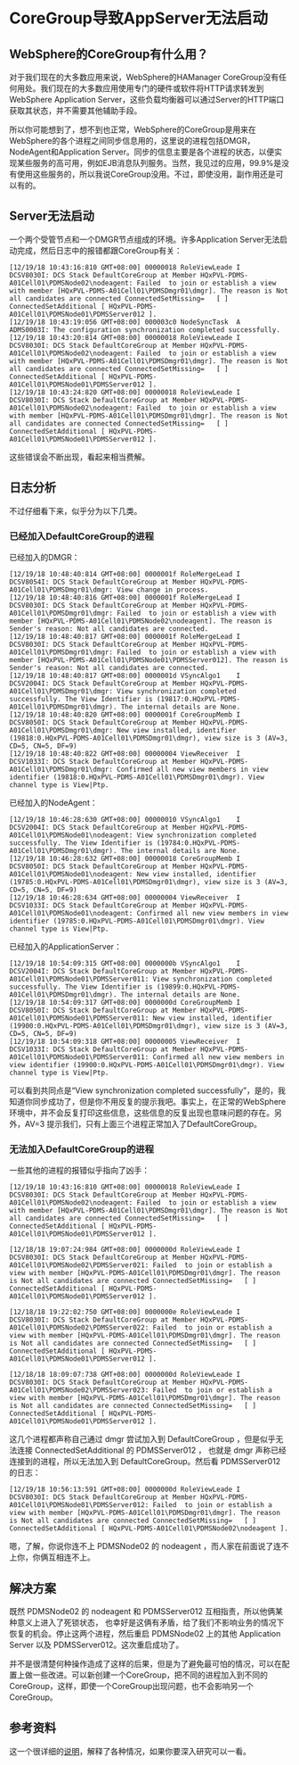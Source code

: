 # CoreGroup导致AppServer无法启动

## WebSphere的CoreGroup有什么用？

对于我们现在的大多数应用来说，WebSphere的HAManager CoreGroup没有任何用处。我们现在的大多数应用使用专门的硬件或软件将HTTP请求转发到WebSphere Application Server，这些负载均衡器可以通过Server的HTTP端口获取其状态，并不需要其他辅助手段。

所以你可能想到了，想不到也正常，WebSphere的CoreGroup是用来在WebSphere的各个进程之间同步信息用的，这里说的进程包括DMGR，NodeAgent和Application Server。同步的信息主要是各个进程的状态，以便实现某些服务的高可用，例如EJB消息队列服务。当然，我见过的应用，99.9%是没有使用这些服务的，所以我说CoreGroup没用。不过，即使没用，副作用还是可以有的。

## Server无法启动

一个两个受管节点和一个DMGR节点组成的环境。许多Application Server无法启动完成，然后日志中的报错都跟CoreGroup有关：


```
[12/19/18 10:43:16:810 GMT+08:00] 00000018 RoleViewLeade I   DCSV8030I: DCS Stack DefaultCoreGroup at Member HQxPVL-PDMS-A01Cell01\PDMSNode02\nodeagent: Failed  to join or establish a view with member [HQxPVL-PDMS-A01Cell01\PDMSDmgr01\dmgr]. The reason is Not all candidates are connected ConnectedSetMissing=   [ ] ConnectedSetAdditional [ HQxPVL-PDMS-A01Cell01\PDMSNode01\PDMSServer012 ].
[12/19/18 10:43:19:056 GMT+08:00] 000003c0 NodeSyncTask  A   ADMS0003I: The configuration synchronization completed successfully.
[12/19/18 10:43:20:814 GMT+08:00] 00000018 RoleViewLeade I   DCSV8030I: DCS Stack DefaultCoreGroup at Member HQxPVL-PDMS-A01Cell01\PDMSNode02\nodeagent: Failed  to join or establish a view with member [HQxPVL-PDMS-A01Cell01\PDMSDmgr01\dmgr]. The reason is Not all candidates are connected ConnectedSetMissing=   [ ] ConnectedSetAdditional [ HQxPVL-PDMS-A01Cell01\PDMSNode01\PDMSServer012 ].
[12/19/18 10:43:24:820 GMT+08:00] 00000018 RoleViewLeade I   DCSV8030I: DCS Stack DefaultCoreGroup at Member HQxPVL-PDMS-A01Cell01\PDMSNode02\nodeagent: Failed  to join or establish a view with member [HQxPVL-PDMS-A01Cell01\PDMSDmgr01\dmgr]. The reason is Not all candidates are connected ConnectedSetMissing=   [ ] ConnectedSetAdditional [ HQxPVL-PDMS-A01Cell01\PDMSNode01\PDMSServer012 ].
```

这些错误会不断出现，看起来相当费解。

## 日志分析

不过仔细看下来，似乎分为以下几类。

### 已经加入DefaultCoreGroup的进程


已经加入的DMGR：

```
[12/19/18 10:48:40:814 GMT+08:00] 0000001f RoleMergeLead I   DCSV8054I: DCS Stack DefaultCoreGroup at Member HQxPVL-PDMS-A01Cell01\PDMSDmgr01\dmgr: View change in process. 
[12/19/18 10:48:40:816 GMT+08:00] 0000001f RoleMergeLead I   DCSV8030I: DCS Stack DefaultCoreGroup at Member HQxPVL-PDMS-A01Cell01\PDMSDmgr01\dmgr: Failed  to join or establish a view with member [HQxPVL-PDMS-A01Cell01\PDMSNode02\nodeagent]. The reason is Sender's reason: Not all candidates are connected. 
[12/19/18 10:48:40:817 GMT+08:00] 0000001f RoleMergeLead I   DCSV8030I: DCS Stack DefaultCoreGroup at Member HQxPVL-PDMS-A01Cell01\PDMSDmgr01\dmgr: Failed  to join or establish a view with member [HQxPVL-PDMS-A01Cell01\PDMSNode01\PDMSServer012]. The reason is Sender's reason: Not all candidates are connected. 
[12/19/18 10:48:40:817 GMT+08:00] 0000001d VSyncAlgo1    I   DCSV2004I: DCS Stack DefaultCoreGroup at Member HQxPVL-PDMS-A01Cell01\PDMSDmgr01\dmgr: View synchronization completed successfully. The View Identifier is (19817:0.HQxPVL-PDMS-A01Cell01\PDMSDmgr01\dmgr). The internal details are None.
[12/19/18 10:48:40:820 GMT+08:00] 0000001f CoreGroupMemb I   DCSV8050I: DCS Stack DefaultCoreGroup at Member HQxPVL-PDMS-A01Cell01\PDMSDmgr01\dmgr: New view installed, identifier (19818:0.HQxPVL-PDMS-A01Cell01\PDMSDmgr01\dmgr), view size is 3 (AV=3, CD=5, CN=5, DF=9)
[12/19/18 10:48:40:822 GMT+08:00] 00000004 ViewReceiver  I   DCSV1033I: DCS Stack DefaultCoreGroup at Member HQxPVL-PDMS-A01Cell01\PDMSDmgr01\dmgr: Confirmed all new view members in view identifier (19818:0.HQxPVL-PDMS-A01Cell01\PDMSDmgr01\dmgr). View channel type is View|Ptp.
```

已经加入的NodeAgent：

```
[12/19/18 10:46:28:630 GMT+08:00] 00000010 VSyncAlgo1    I   DCSV2004I: DCS Stack DefaultCoreGroup at Member HQxPVL-PDMS-A01Cell01\PDMSNode01\nodeagent: View synchronization completed successfully. The View Identifier is (19784:0.HQxPVL-PDMS-A01Cell01\PDMSDmgr01\dmgr). The internal details are None.
[12/19/18 10:46:28:632 GMT+08:00] 00000018 CoreGroupMemb I   DCSV8050I: DCS Stack DefaultCoreGroup at Member HQxPVL-PDMS-A01Cell01\PDMSNode01\nodeagent: New view installed, identifier (19785:0.HQxPVL-PDMS-A01Cell01\PDMSDmgr01\dmgr), view size is 3 (AV=3, CD=5, CN=5, DF=9)
[12/19/18 10:46:28:634 GMT+08:00] 00000004 ViewReceiver  I   DCSV1033I: DCS Stack DefaultCoreGroup at Member HQxPVL-PDMS-A01Cell01\PDMSNode01\nodeagent: Confirmed all new view members in view identifier (19785:0.HQxPVL-PDMS-A01Cell01\PDMSDmgr01\dmgr). View channel type is View|Ptp.
```

已经加入的ApplicationServer：

```
[12/19/18 10:54:09:315 GMT+08:00] 0000000b VSyncAlgo1    I   DCSV2004I: DCS Stack DefaultCoreGroup at Member HQxPVL-PDMS-A01Cell01\PDMSNode01\PDMSServer011: View synchronization completed successfully. The View Identifier is (19899:0.HQxPVL-PDMS-A01Cell01\PDMSDmgr01\dmgr). The internal details are None.
[12/19/18 10:54:09:317 GMT+08:00] 0000000d CoreGroupMemb I   DCSV8050I: DCS Stack DefaultCoreGroup at Member HQxPVL-PDMS-A01Cell01\PDMSNode01\PDMSServer011: New view installed, identifier (19900:0.HQxPVL-PDMS-A01Cell01\PDMSDmgr01\dmgr), view size is 3 (AV=3, CD=5, CN=5, DF=9)
[12/19/18 10:54:09:318 GMT+08:00] 00000005 ViewReceiver  I   DCSV1033I: DCS Stack DefaultCoreGroup at Member HQxPVL-PDMS-A01Cell01\PDMSNode01\PDMSServer011: Confirmed all new view members in view identifier (19900:0.HQxPVL-PDMS-A01Cell01\PDMSDmgr01\dmgr). View channel type is View|Ptp.
```

可以看到共同点是“View synchronization completed successfully”，是的，我知道你同步成功了，但是你不用反复的提示我吧。事实上，在正常的WebSphere环境中，并不会反复打印这些信息，这些信息的反复出现也意味问题的存在。另外，AV=3 提示我们，只有上面三个进程正常加入了DefaultCoreGroup。

### 无法加入DefaultCoreGroup的进程

一些其他的进程的报错似乎指向了凶手：

```
[12/19/18 10:43:16:810 GMT+08:00] 00000018 RoleViewLeade I   DCSV8030I: DCS Stack DefaultCoreGroup at Member HQxPVL-PDMS-A01Cell01\PDMSNode02\nodeagent: Failed  to join or establish a view with member [HQxPVL-PDMS-A01Cell01\PDMSDmgr01\dmgr]. The reason is Not all candidates are connected ConnectedSetMissing=   [ ] ConnectedSetAdditional [ HQxPVL-PDMS-A01Cell01\PDMSNode01\PDMSServer012 ].

[12/18/18 19:07:24:984 GMT+08:00] 0000000d RoleViewLeade I   DCSV8030I: DCS Stack DefaultCoreGroup at Member HQxPVL-PDMS-A01Cell01\PDMSNode02\PDMSServer021: Failed  to join or establish a view with member [HQxPVL-PDMS-A01Cell01\PDMSDmgr01\dmgr]. The reason is Not all candidates are connected ConnectedSetMissing=   [ ] ConnectedSetAdditional [ HQxPVL-PDMS-A01Cell01\PDMSNode01\PDMSServer012 ].

[12/18/18 19:22:02:750 GMT+08:00] 0000000e RoleViewLeade I   DCSV8030I: DCS Stack DefaultCoreGroup at Member HQxPVL-PDMS-A01Cell01\PDMSNode02\PDMSServer022: Failed  to join or establish a view with member [HQxPVL-PDMS-A01Cell01\PDMSDmgr01\dmgr]. The reason is Not all candidates are connected ConnectedSetMissing=   [ ] ConnectedSetAdditional [ HQxPVL-PDMS-A01Cell01\PDMSNode01\PDMSServer012 ].

[12/18/18 18:09:07:738 GMT+08:00] 0000000d RoleViewLeade I   DCSV8030I: DCS Stack DefaultCoreGroup at Member HQxPVL-PDMS-A01Cell01\PDMSNode02\PDMSServer023: Failed  to join or establish a view with member [HQxPVL-PDMS-A01Cell01\PDMSDmgr01\dmgr]. The reason is Not all candidates are connected ConnectedSetMissing=   [ ] ConnectedSetAdditional [ HQxPVL-PDMS-A01Cell01\PDMSNode01\PDMSServer012 ].

```

这几个进程都声称自己通过 dmgr 尝试加入到 DefaultCoreGroup ，但是似乎无法连接 ConnectedSetAdditional 的 PDMSServer012 ， 也就是 dmgr 声称已经连接到的进程，所以无法加入到 DefaultCoreGroup。然后看 PDMSServer012 的日志：


```
[12/19/18 10:56:13:591 GMT+08:00] 0000000d RoleViewLeade I   DCSV8030I: DCS Stack DefaultCoreGroup at Member HQxPVL-PDMS-A01Cell01\PDMSNode01\PDMSServer012: Failed  to join or establish a view with member [HQxPVL-PDMS-A01Cell01\PDMSDmgr01\dmgr]. The reason is Not all candidates are connected ConnectedSetMissing=   [ ] ConnectedSetAdditional [ HQxPVL-PDMS-A01Cell01\PDMSNode02\nodeagent ]. 
```

嗯，了解，你说你连不上 PDMSNode02 的 nodeagent ，而人家在前面说了连不上你，你俩互相连不上。

## 解决方案

既然 PDMSNode02 的 nodeagent 和 PDMSServer012 互相指责，所以他俩某种意义上进入了死锁状态， 也幸好是这俩有矛盾，给了我们不影响业务的情况下恢复的机会。停止这两个进程，然后重启 PDMSNode02 上的其他 Application Server 以及 PDMSServer012。这次重启成功了。

并不是很清楚何种操作造成了这样的后果，但是为了避免最可怕的情况，可以在配置上做一些改进。可以新创建一个CoreGroup，把不同的进程加入到不同的CoreGroup，这样，即使一个CoreGroup出现问题，也不会影响另一个CoreGroup。


## 参考资料

这一个很详细的[说明](http://www-01.ibm.com/support/docview.wss?uid=swg21245012)，解释了各种情况，如果你要深入研究可以一看。

